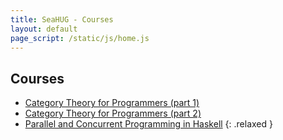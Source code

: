 ```yaml
---
title: SeaHUG - Courses
layout: default
page_script: /static/js/home.js
---
```

## Courses

* [Category Theory for Programmers (part 1)](ctp1)
* [Category Theory for Programmers (part 2)](ctp2)
* [Parallel and Concurrent Programming in Haskell](pcph)
{: .relaxed }
